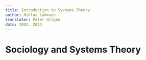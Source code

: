 ```yaml
---
title: Introduction to Systems Theory
author: Niklas Luhmann
translator: Peter Gilgen
date: 2002, 2013
---
```


# Sociology and Systems Theory


